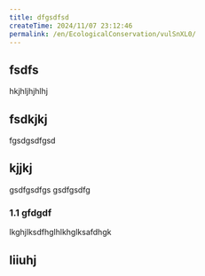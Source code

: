 ```yaml
---
title: dfgsdfsd
createTime: 2024/11/07 23:12:46
permalink: /en/EcologicalConservation/vulSnXL0/
---
```


## fsdfs
hkjhljhjhlhj
## fsdkjkj

fgsdgsdfgsd

## kjjkj

gsdfgsdfgs
gsdfgsdfg

### 1.1 gfdgdf


lkghjlksdfhglhlkhglksafdhgk

## liiuhj

